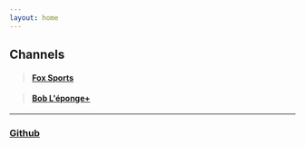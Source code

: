 ```yaml
---
layout: home
---
```

## Channels
>#### [Fox Sports]()

>#### [Bob L'éponge+]()
---

### [Github](https://github.com/16parti/16parti.github.io/)
